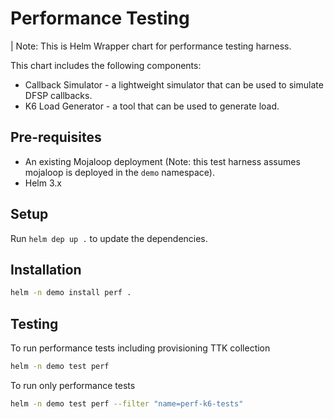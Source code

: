 # Performance Testing

| Note: This is Helm Wrapper chart for performance testing harness.

This chart includes the following components:
- Callback Simulator - a lightweight simulator that can be used to simulate DFSP callbacks.
- K6 Load Generator - a tool that can be used to generate load.

## Pre-requisites

- An existing Mojaloop deployment (Note: this test harness assumes mojaloop is deployed in the `demo` namespace).
- Helm 3.x

## Setup

Run `helm dep up .` to update the dependencies.

## Installation

```bash
helm -n demo install perf .
```

## Testing

To run performance tests including provisioning TTK collection
```bash
helm -n demo test perf
```

To run only performance tests
```bash
helm -n demo test perf --filter "name=perf-k6-tests"
```

